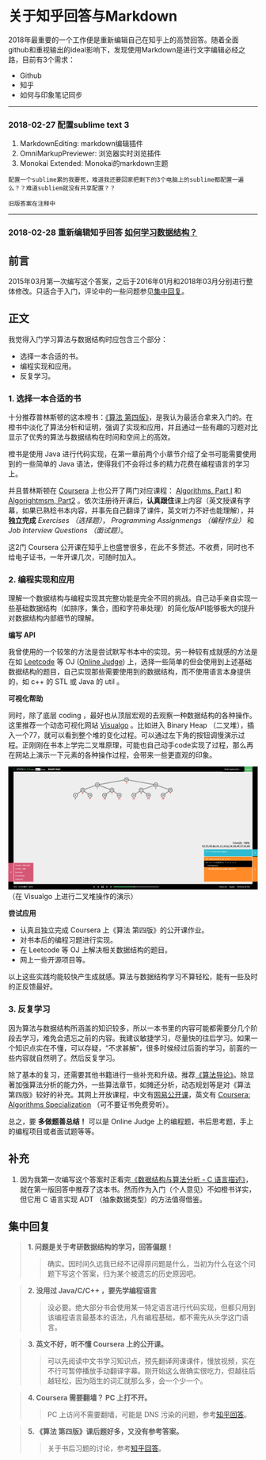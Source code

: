 # 关于知乎回答与Markdown

2018年最重要的一个工作便是重新编辑自己在知乎上的高赞回答。随着全面github和重视输出的ideal影响下，发现使用Markdown是进行文字编辑必经之路，目前有3个需求：

* Github
* 知乎
* 如何与印象笔记同步

****

### 2018-02-27 配置sublime text 3

1. MarkdownEditing: markdown编辑插件
2. OmniMarkupPreviewer: 浏览器实时浏览插件
3. Monokai Extended: Monokai的markdown主题
 

```
配置一个sublime累的我要死，难道我还要回家把剩下的3个电脑上的sublime都配置一遍么？？难道subliem就没有共享配置？？
```

```
旧版答案在注释中
```

****

### 2018-02-28 重新编辑知乎回答 [如何学习数据结构？](https://www.zhihu.com/question/21318658/answer/42690576)

## 前言 ##

2015年03月第一次编写这个答案，之后于2016年01月和2018年03月分别进行整体修改。只适合于入门，评论中的一些问题参见[集中回复](#集中回复)。

## 正文 ##

我觉得入门学习算法与数据结构时应包含三个部分：

* 选择一本合适的书。
* 编程实现和应用。
* 反复学习。

### 1. 选择一本合适的书 ###

十分推荐普林斯顿的这本橙书：[《算法 第四版》](https://algs4.cs.princeton.edu/home/)，是我认为最适合拿来入门的。在橙书中淡化了算法分析和证明，强调了实现和应用，并且通过一些有趣的习题对比显示了优秀的算法与数据结构在时间和空间上的高效。

橙书是使用 Java 进行代码实现，在第一章前两个小章节介绍了全书可能需要使用到的一些简单的 Java 语法，使得我们不会将过多的精力花费在编程语言的学习上。

并且普林斯顿在 [Coursera](https://www.coursera.org/) 上也公开了两门对应课程： [Algorithms, Part I](https://www.coursera.org/learn/algorithms-part1) 和 [Algorightmsm, Part2](https://www.coursera.org/learn/algorithms-part2) 。依次注册待开课后，**认真跟住**课上内容（英文授课有字幕，如果已熟稔书本内容，并事先自己翻译了课件，英文听力不好也能理解），并**独立完成**   *Exercises （选择题）*， *Programming Assignmengs （编程作业）* 和  *Job Interview Questions （面试题）*。

这2门 Coursera 公开课在知乎上也盛誉很多，在此不多赘述。不收费，同时也不给电子证书，一年开课几次，可随时加入。

### 2. 编程实现和应用 ###

理解一个数据结构与编程实现其完整功能是完全不同的挑战。自己动手亲自实现一些基础数据结构（如排序，集合，图和字符串处理）的简化版API能够极大的提升对数据结构内部细节的理解。

 **编写 API**

我曾使用的一个较笨的方法是尝试默写书本中的实现。另一种较有成就感的方法是在如 [Leetcode](https://leetcode.com) 等 OJ ([Online Judge](https://baike.baidu.com/item/Online%20Judge/2397914?fr=aladdin)) 上，选择一些简单的但会使用到上述基础数据结构的题目，自己实现那些需要使用到的数据结构，而不使用语言本身提供的，如 c++ 的 STL 或 Java 的 util 。

 **可视化帮助**

同时，除了底层 coding ，最好也从顶层宏观的去观察一种数据结构的各种操作。这里推荐一个动态可视化网站 [Visualgo](https://visualgo.net/en) 。比如进入 Binary Heap （二叉堆），插入一个77，就可以看到整个堆的变化过程。可以通过左下角的按钮调慢演示过程。正刚刚在书本上学完二叉堆原理，可能也自己动手code实现了过程，那么再在网站上演示一下元素的各种操作过程，会带来一些更直观的印象。

![Visualgo: Binary Heap](https://github.com/xfmeng17/zhihu/blob/master/HowToLearnDS/visualgo.png?raw=true)
（在 Visualgo 上进行二叉堆操作的演示）

 **尝试应用**

* 认真且独立完成 Coursera 上《算法 第四版》的公开课作业。
* 对书本后的编程习题进行实现。
* 在 Leetcode 等 OJ 上解决相关数据结构的题目。
* 网上一些开源项目等。

以上这些实践均能较快产生成就感。算法与数据结构学习不算轻松，能有一些及时的正反馈最好。

### 3. 反复学习 ###

因为算法与数据结构所涵盖的知识较多，所以一本书里的内容可能都需要分几个阶段去学习，难免会遗忘之前的内容。我建议敏捷学习，尽量快的往后学习。如果一个知识点实在不懂，可以存疑，“不求甚解”，很多时候经过后面的学习，前面的一些内容就自然明了。然后反复学习。

除了基本的复习，还需要其他书籍进行一些补充和升级。推荐[《算法导论》](https://mitpress.mit.edu/books/introduction-algorithms)。除显著加强算法分析的能力外，一些算法章节，如摊还分析，动态规划等是对《算法 第四版》较好的补充。其网上开放课程，中文有[网易公开课](http://open.163.com/special/opencourse/algorithms.html)，英文有 [Coursera: Algorithms Specialization](https://www.coursera.org/specializations/algorithms) （可不要证书免费旁听）。

总之，要 **多做题善总结！** 可以是 Online Judge 上的编程题，书后思考题，手上的编程项目或者面试题等等。

## 补充 ##

1. 因为我第一次编写这个答案时正看完[《数据结构与算法分析 - C 语言描述》](https://book.douban.com/subject/1139426/)，就在第一版回答中推荐了这本书。然而作为入门（个人意见）不如橙书详实，但它用 C 语言实现 ADT （抽象数据类型）的方法值得借鉴。

## 集中回复 ##

>  __1. 问题是关于考研数据结构的学习，回答偏题！__
>> 确实。因时间久远我已经不记得原问题是什么，当初为什么在这个问题下写这个答案，归为某个被遗忘的历史原因吧。


>  __2. 没用过 Java/C/C++ ，要先学编程语言__
>> 没必要。绝大部分书会使用某一特定语言进行代码实现，但都只用到该编程语言最基本的语法，凡有编程基础，都不需先从头学这门语言。


>  __3. 英文不好，听不懂 Coursera 上的公开课。__
>> 可以先阅读中文书学习知识点，预先翻译网课课件，慢放视频，实在不行可暂停播放手动翻译字幕。刚开始这么做确实很吃力，但越往后越轻松，因为陌生的词汇就那么多，会一个少一个。


>  __4.  Coursera 需要翻墙？ PC 上打不开。__
>>  PC 上访问不需要翻墙，可能是 DNS 污染的问题，参考[知乎回答](https://www.zhihu.com/question/29433255)。


> __5. 《算法 第四版》课后题好多，又没有参考答案。__
>> 关于书后习题的讨论，参考[知乎回答](https://www.zhihu.com/question/27876056/answer/64157598)。


<!--

————————————————2015最后更新————————————————
---------------------------------新书新方法(兼容之前的答案)---------------------------------
 这是我第4次更新这个答案了。我觉得是最终版本了。因为被我忽悠的师弟师妹都学了下去。看来这个办法真的有效果。再次强调，只是入门。

1. "我想学好基础的数据结构和算法! "
不多说，有这心就往下看。
2. "我应该准备些什么? "
a. 这本橙书: 《算法 第四版》
  --亚马逊中文版:  amazon.cn 的页面
  --线上资源: Algorithms, 4th Edition by Robert Sedgewick and Kevin Wayne
b. 注册Coursera, 依次加入这2门课:  <算法, 第一部分> <算法, 第二部分>
Part 1: https://www.coursera.org/course/algs4partI Part 2: https://class.coursera.org/algs4partII-006
如果没开课, 就先标记, 这样开课时会通过邮箱提示你.
3. "我应该做些什么? "
先熟读书内1.1和1.2, 最好把课后习题都做一做. 网站上开课后(即使已经开课几周了, 没关系),  跟住上课内容: 课本知识 + 视频内容 + 课件重点+ Exercises (独立完成且满分) + Programming Assignments (独立完成且尽量满分) + Job Interview Questions. 从Part 1到Part 2, 跟住, 跟住, 跟住!

关于做书后练习题，参见： 算法 第四版(algorithms 4th edition ) 这本书有配套的习题答案吗？ - 孟祥丰的回答
4. "我学完了呢!"
再去跟隔壁斯坦福的算法公开课, 他还给证书! 因为参考书籍基本上就是是《CLRS》, 所以也就是强迫自己去仔细研读算法导论. 
 ---课程名称: 
      <算法设计与分析, 第一部分>
      <算法设计与分析, 第二部分>
 ---课程地址
      Part 1: https://www.coursera.org/course/algo       Part 2: https://www.coursera.org/course/algo2
5. "又学完啦! "
可能今后在这个方面不需要看网络上不知名人士(没错, 就是我)的建议了. 拜拜.
PS: 就这些?? 对, 就这些. 



———————————————2015-6-9 补充———————————————
Coursera上6月19号开普林斯顿讲的算法课程了:
Coursera - Free Online Courses From Top Universities
教材就是橙宝书:
Algorithms, 4th Edition by Robert Sedgewick and Kevin Wayne
课程负担并不大。刚入门的同学可以跟一跟。当然学习算法还是要多做题。^_^
—————————————————原答案—————————————————
我要好好回答一下这个问题。
从刚上大学在课堂上听老师讲解，到后来自学，反复学等种种失败经历给了我当头棒喝。我这样的小渣渣还真是难以捧本书看一看就能学懂。还真得特殊准备一套方法来学习它。借助知乎，网上大神，ACMer的经验分享，我自己总结了一个入门的学习方法，让我快乐且热情的坚持下来了对数据结构与算法的学习。（仅针对初学者的入门级学习，大神们请绕过，拜拜么么哒）
好，剩下来像我一样的阿渣们，让我们先来痛快的分（tu）析（cao）下为啥这东西难学：
1. 抽象，数学知识多，大多数书籍有很多数学证明，很枯燥，爱掉头发。
2. 反馈差。比如学完了“快速排序”也就学完了，没什么事做，也没觉得自己厉害多少。但是要是学习下cocos2d-x，过几天自己都能写小游戏了。学了难以分分钟高能还真就难以坚持了。没错，学习这事我就是这么投机这么功利。
3. 孤立的知识点都很难有什么作为，只有理解＋融汇＋贯通才能显威力。
4. 没有好“老师”。搜索下“如何学习雅思&托福”，各种高能大法学习小组培训机构怒刷一脸屏。
好了，吐槽完毕，以下是干货：
1.先来本入门级的好书

我把里面的代码全打了一遍，整不懂就一点点在草纸上演示，还整不懂的就死记硬背了下来，说不定哪天就想通了。学起来很慢，但是效果不错。谁让我笨呢。（现在没事抽风还要默写一下AVL树的c实现，也是病没好）
2. 可视化
刚开始我就按照1这么学，学一周就学不动了，太高估自己的能力，又冒充不下去学霸了。这知识尼玛这么抽象。之后发现了一个可视化工具（很多大神都推荐过啦）
http://visualgo.net

什么冒泡插入快速排序一演示，小动画一播放分分钟我就都整明白了，一低头那些小代码也就都被我看穿看穿了。来一把倚天剑屠龙刀我也能混个山大王。

（图是二叉堆的演示）
一可视化之后你会发现很多抽象的数据结构在脑海中有了样子。我也说不太明白那种感觉，就好像你在一个姑娘/小伙子身上看到了爱情的样子。
3.编程实践
其实学习算法可以分3个部分，算法设计，算法分析，算法实践。我个人觉得更需要静下心花大块时间琢磨的是前两方面，但是算法实践更容易让大家产生“我确实进步了”的正反馈。如果你参考的是我的旧答案，也就是起手看的是《数据结构与算法分析 in C》。那么我建议用这两本书《C语言程序设计》和《C和指针》再去复习下C语言，之后去LeetCode上找相关题用C/C++去做。或者转头去看《算法第四版》，然后去独立完成上文提到的公开课的编程作业和书后习题。（受限于当时所学，这部分于16年删掉重写）
好了，总结起来就是对于每一个知识点，我们用学理论＋可视化＋编程实践相结合的方式一个知识点一步地踏实前进。但是到这里我们真的就只是入门。所以我在这之后就愉快的重新认真地撸《算法导论》去了。可以参见我另外一个回答：你是如何坚持读完《算法导论》这本书的？ - 孟祥丰的回答。撸完如果觉得不够可以继续撸其它一些算法书籍，详情参见大神文章：我的算法学习之路
虽然我还是觉得自己很渣很菜，但想想没有昨天那么渣了，就会很开心。

-->

